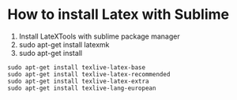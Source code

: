 # How to install Latex with Sublime
1) Install LateXTools with sublime package manager
2) sudo apt-get install latexmk
3) sudo apt-get install
```
sudo apt-get install texlive-latex-base
sudo apt-get install texlive-latex-recommended
sudo apt-get install texlive-latex-extra
sudo apt-get install texlive-lang-european
```


